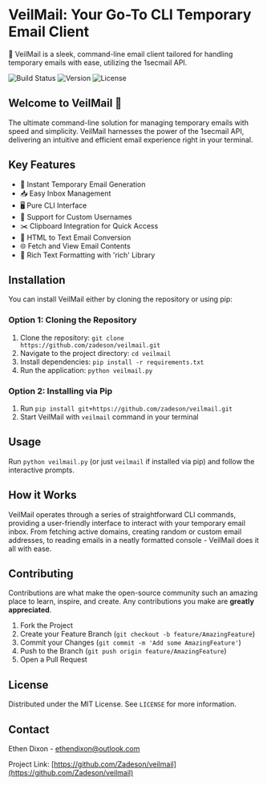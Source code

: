 # VeilMail: Your Go-To CLI Temporary Email Client

🚀 VeilMail is a sleek, command-line email client tailored for handling temporary emails with ease, utilizing the 1secmail API.

![Build Status](https://img.shields.io/badge/build-passing-brightgreen.svg)
![Version](https://img.shields.io/badge/version-1.0.0-blue.svg)
![License](https://img.shields.io/badge/license-MIT-green.svg)

## Welcome to VeilMail 🌟

The ultimate command-line solution for managing temporary emails with speed and simplicity. VeilMail harnesses the power of the 1secmail API, delivering an intuitive and efficient email experience right in your terminal.

## Key Features

- 📩 Instant Temporary Email Generation
- 📥 Easy Inbox Management
- 🖥️ Pure CLI Interface
- 📑 Support for Custom Usernames
- ✂️ Clipboard Integration for Quick Access
- 📖 HTML to Text Email Conversion
- 🌐 Fetch and View Email Contents
- 🎨 Rich Text Formatting with 'rich' Library

## Installation

You can install VeilMail either by cloning the repository or using pip:

### Option 1: Cloning the Repository

1. Clone the repository: `git clone https://github.com/zadeson/veilmail.git`
2. Navigate to the project directory: `cd veilmail`
3. Install dependencies: `pip install -r requirements.txt`
4. Run the application: `python veilmail.py`

### Option 2: Installing via Pip

1. Run `pip install git+https://github.com/zadeson/veilmail.git`
2. Start VeilMail with `veilmail` command in your terminal

## Usage

Run `python veilmail.py` (or just `veilmail` if installed via pip) and follow the interactive prompts.

## How it Works

VeilMail operates through a series of straightforward CLI commands, providing a user-friendly interface to interact with your temporary email inbox. From fetching active domains, creating random or custom email addresses, to reading emails in a neatly formatted console - VeilMail does it all with ease.

## Contributing

Contributions are what make the open-source community such an amazing place to learn, inspire, and create. Any contributions you make are **greatly appreciated**.

1. Fork the Project
2. Create your Feature Branch (`git checkout -b feature/AmazingFeature`)
3. Commit your Changes (`git commit -m 'Add some AmazingFeature'`)
4. Push to the Branch (`git push origin feature/AmazingFeature`)
5. Open a Pull Request

## License

Distributed under the MIT License. See `LICENSE` for more information.

## Contact
Ethen Dixon - ethendixon@outlook.com

Project Link: [https://github.com/Zadeson/veilmail](https://github.com/Zadeson/veilmail)
